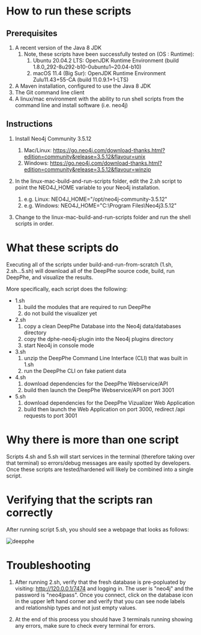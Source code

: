 # How to run these scripts

## Prerequisites
1. A recent version of the Java 8 JDK
   1.  Note, these scripts have been successfully tested on (OS : Runtime):
       1. Ubuntu 20.04.2 LTS: OpenJDK Runtime Environment (build 1.8.0_292-8u292-b10-0ubuntu1~20.04-b10)
       2. macOS 11.4 (Big Sur): OpenJDK Runtime Environment Zulu11.43+55-CA (build 11.0.9.1+1-LTS)   
3. A Maven installation, configured to use the Java 8 JDK
4. The Git command line client
5. A linux/mac environment with the ability to run shell scripts from the command line and install software (i.e. neo4j)

## Instructions
1. Install Neo4j Community 3.5.12
   1. Mac/Linux:  https://go.neo4j.com/download-thanks.html?edition=community&release=3.5.12&flavour=unix
   1. Windows: https://go.neo4j.com/download-thanks.html?edition=community&release=3.5.12&flavour=winzip


1. In the linux-mac-build-and-run-scripts folder, edit the 2.sh script to point the NEO4J_HOME variable to your Neo4j installation.
   1.  e.g. Linux: NEO4J_HOME="/opt/neo4j-community-3.5.12"
   1.  e.g. Windows: NEO4J_HOME="C:\Program Files\Neo4j3.5.12"


1. Change to the linux-mac-build-and-run-scripts folder and run the shell scripts in order.



# What these scripts do
Executing all of the scripts under build-and-run-from-scratch (1.sh, 2.sh...5.sh) will download all of the DeepPhe source code, build, run DeepPhe, and visualize the results.  

More specifically, each script does the following:

- 1.sh   
   1. build the modules that are required to run DeepPhe
   2. do not build the visualizer yet
- 2.sh 
   1. copy a clean DeepPhe Database into the Neo4j data/databases directory  
   2. copy the dphe-neo4j-plugin into the Neo4j plugins directory
   3. start Neo4j in console mode
- 3.sh
   1. unzip the DeepPhe Command Line Interface (CLI) that was built in 1.sh
   2. run the DeepPhe CLI on fake patient data
- 4.sh 
   1. download dependencies for the DeepPhe Webservice/API
   2. build then launch the DeepPhe Webservice/API on port 3001
- 5.sh
   1. download dependencies for the DeepPhe Vizualizer Web Application
   2. build then launch the Web Application on port 3000, redirect /api requests to port 3001  

# Why there is more than one script
Scripts 4.sh and 5.sh will start services in the terminal (therefore taking over that terminal) so errors/debug messages are easily spotted by developers.  Once these scripts are tested/hardened will likely be combined into a single script.

# Verifying that the scripts ran correctly

After running script 5.sh, you should see a webpage that looks as follows:

![deepphe](https://user-images.githubusercontent.com/11561825/128786082-e3f427e5-a454-4ff6-9943-deeb7b58914b.png)



# Troubleshooting

1. After running 2.sh, verify that the fresh database is pre-popluated by visiting: http://120.0.0.1/7474 and logging in.  The user is "neo4j" and the password is "neo4jpass".  Once you connect, click on the database icon in the upper left hand corner and verify that you can see node labels and relationship types and not just empty values.

2.  At the end of this process you should have 3 terminals running showing any errors, make sure to check every terminal for errors.

